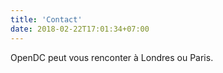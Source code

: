 ```yaml
---
title: 'Contact'
date: 2018-02-22T17:01:34+07:00
---
```


OpenDC peut vous renconter à Londres ou Paris.
